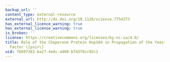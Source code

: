 ```yaml
---
backup_url: ''
content_type: external-resource
external_url: http://dx.doi.org/10.1126/science.7754373
has_external_licence_warning: true
has_external_license_warning: true
is_broken: ''
license: https://creativecommons.org/licenses/by-nc-sa/4.0/
title: Role of the Chaperone Protein Hsp104 in Propagation of the Yeast Prion-like
  Factor \[psi+\]
uid: 76697383-ba27-4edc-a409-b743f8cc92c1
---
```

